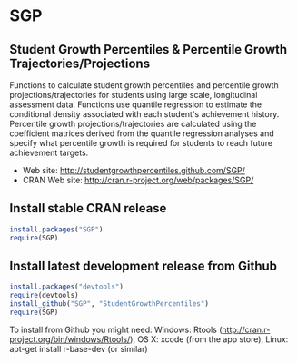 SGP 
===


Student Growth Percentiles & Percentile Growth Trajectories/Projections
-----------------------------------------------------------------------

Functions to calculate student growth percentiles and percentile growth projections/trajectories for students using large scale, longitudinal assessment 
data. Functions use quantile regression to estimate the conditional density associated with each student's 
achievement history. Percentile growth projections/trajectories are calculated using the coefficient matrices derived from the quantile 
regression analyses and specify what percentile growth is required for students to reach future achievement targets.

* Web site: http://studentgrowthpercentiles.github.com/SGP/
* CRAN Web site: http://cran.r-project.org/web/packages/SGP/


Install stable CRAN release
---------------------------

```R 
install.packages("SGP")
require(SGP)
```



Install latest development release from Github
----------------------------------------------

```R 
install.packages("devtools")
require(devtools)
install_github("SGP", "StudentGrowthPercentiles")
require(SGP)
```

To install from Github you might need: Windows: Rtools (http://cran.r-project.org/bin/windows/Rtools/), OS X: xcode (from the app store),
Linux: apt-get install r-base-dev (or similar)

